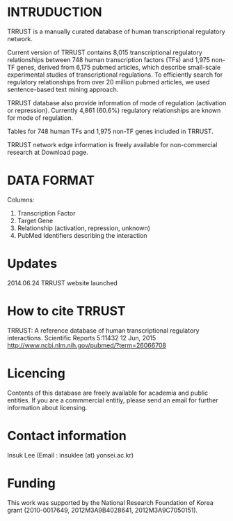 INTRUDUCTION
============

TRRUST is a manually curated database of human transcriptional regulatory
network.

Current version of TRRUST contains 8,015 transcriptional regulatory
relationships between 748 human transcription factors (TFs) and 1,975 non-TF
genes, derived from 6,175 pubmed articles, which describe small-scale
experimental studies of transcriptional regulations. To efficiently search for
regulatory relationships from over 20 million pubmed articles, we used
sentence-based text mining approach.

TRRUST database also provide information of mode of regulation (activation or
repression). Currently 4,861 (60.6%) regulatory relationships are known for
mode of regulation.

Tables for 748 human TFs and 1,975 non-TF genes included in TRRUST.

TRRUST network edge information is freely available for non-commercial research
at Download page.


DATA FORMAT
===========

Columns:

1. Transcription Factor
2. Target Gene
3. Relationship (activation, repression, unknown)
4. PubMed Identifiers describing the interaction


Updates
=======

2014.06.24 TRRUST website launched


How to cite TRRUST
==================

TRRUST: A reference database of human transcriptional regulatory interactions.
Scientific Reports 5:11432 12 Jun, 2015
<http://www.ncbi.nlm.nih.gov/pubmed/?term=26066708>


Licencing
=========

Contents of this database are freely available for academia and public
entities. If you are a commmercial entitiy, please send an email for further
information about licensing.


Contact information
===================

Insuk Lee (Email : insuklee (at) yonsei.ac.kr)


Funding
=======

This work was supported by the National Research Foundation of Korea grant
(2010-0017649, 2012M3A9B4028641, 2012M3A9C7050151).
